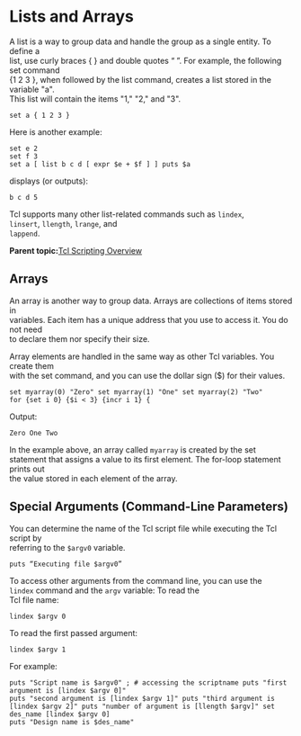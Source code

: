 # Lists and Arrays

A list is a way to group data and handle the group as a single entity. To define a<br /> list, use curly braces \{ \} and double quotes “ ”. For example, the following set command<br /> \{1 2 3 \}, when followed by the list command, creates a list stored in the variable "a".<br /> This list will contain the items "1," "2," and "3".

```
set a { 1 2 3 }
```

Here is another example:

```
set e 2
set f 3
set a [ list b c d [ expr $e + $f ] ] puts $a
```

displays \(or outputs\):

```
b c d 5
```

Tcl supports many other list-related commands such as `lindex`,<br /> `linsert`, `llength`, `lrange`, and<br /> `lappend`.

**Parent topic:**[Tcl Scripting Overview](GUID-57D1B766-9771-410F-B0F1-9199613DB164.md)

## Arrays

An array is another way to group data. Arrays are collections of items stored in<br /> variables. Each item has a unique address that you use to access it. You do not need<br /> to declare them nor specify their size.

Array elements are handled in the same way as other Tcl variables. You create them<br /> with the set command, and you can use the dollar sign \($\) for their values.

```
set myarray(0) "Zero" set myarray(1) "One" set myarray(2) "Two"
for {set i 0} {$i < 3} {incr i 1} {
```

Output:

```
Zero One Two
```

In the example above, an array called `myarray` is created by the set<br /> statement that assigns a value to its first element. The for-loop statement prints out<br /> the value stored in each element of the array.

## Special Arguments \(Command-Line Parameters\)

You can determine the name of the Tcl script file while executing the Tcl script by<br /> referring to the `$argv0` variable.

```
puts “Executing file $argv0”
```

To access other arguments from the command line, you can use the<br /> `lindex` command and the `argv` variable: To read the<br /> Tcl file name:

```
lindex $argv 0
```

To read the first passed argument:

```
lindex $argv 1
```

For example:

```
puts "Script name is $argv0" ; # accessing the scriptname puts "first argument is [lindex $argv 0]"
puts "second argument is [lindex $argv 1]" puts "third argument is [lindex $argv 2]" puts "number of argument is [llength $argv]" set des_name [lindex $argv 0]
puts "Design name is $des_name"
```

